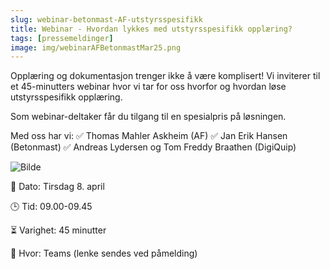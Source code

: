 ```yaml
---
slug: webinar-betonmast-AF-utstyrsspesifikk
title: Webinar - Hvordan lykkes med utstyrsspesifikk opplæring?
tags: [pressemeldinger]
image: img/webinarAFBetonmastMar25.png
---
```

Opplæring og dokumentasjon trenger ikke å være komplisert! Vi inviterer til et 45-minutters webinar hvor vi tar for oss hvorfor og hvordan løse utstyrsspesifikk opplæring.
<!-- truncate -->

Som webinar-deltaker får du tilgang til en spesialpris på løsningen.

Med oss har vi:
✅ Thomas Mahler Askheim (AF)
✅ Jan Erik Hansen (Betonmast)
✅ Andreas Lydersen og Tom Freddy Braathen (DigiQuip)

![Bilde](webinarAFBetonmastMar25.png)

📅 Dato: Tirsdag 8. april

🕒 Tid: 09.00-09.45

⏳ Varighet: 45 minutter

📍 Hvor: Teams (lenke sendes ved påmelding)

<!-- Elfsight Subscription Form | Webinar 8.april 2025 -->
<script src="https://static.elfsight.com/platform/platform.js" async></script>
<div class="elfsight-app-1e3cfb1b-c98d-43ed-ad9d-49d93f65e273" data-elfsight-app-lazy></div>